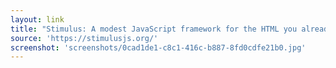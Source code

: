 ```yaml
---
layout: link
title: "Stimulus: A modest JavaScript framework for the HTML you already have."
source: 'https://stimulusjs.org/'
screenshot: 'screenshots/0cad1de1-c8c1-416c-b887-8fd0cdfe21b0.jpg'
---
```


